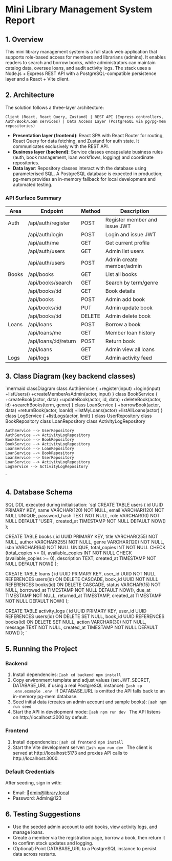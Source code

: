 # Mini Library Management System Report

## 1. Overview
This mini library management system is a full stack web application that supports role-based access for members and librarians (admins). It enables readers to search and borrow books, while administrators can maintain catalog data, oversee loans, and audit activity logs. The stack uses a Node.js + Express REST API with a PostgreSQL-compatible persistence layer and a React + Vite client.

## 2. Architecture
The solution follows a three-layer architecture:

`
Client (React, React Query, Zustand)
        |
REST API (Express controllers, Auth/Book/Loan services)
        |
Data Access Layer (PostgreSQL via pg/pg-mem repositories)
`

- **Presentation layer (frontend)**: React SPA with React Router for routing, React Query for data fetching, and Zustand for auth state. It communicates exclusively with the REST API.
- **Business layer (backend)**: Service classes encapsulate business rules (auth, book management, loan workflows, logging) and coordinate repositories.
- **Data layer**: Repository classes interact with the database using parameterised SQL. A PostgreSQL database is expected in production; pg-mem provides an in-memory fallback for local development and automated testing.

### API Surface Summary
| Area      | Endpoint                              | Method | Description |
|-----------|----------------------------------------|--------|-------------|
| Auth      | /api/auth/register                   | POST   | Register member and issue JWT |
|           | /api/auth/login                      | POST   | Login and issue JWT |
|           | /api/auth/me                         | GET    | Get current profile |
|           | /api/auth/users                      | GET    | Admin list users |
|           | /api/auth/users                      | POST   | Admin create member/admin |
| Books     | /api/books                           | GET    | List all books |
|           | /api/books/search                    | GET    | Search by term/genre |
|           | /api/books/:id                       | GET    | Book details |
|           | /api/books                           | POST   | Admin add book |
|           | /api/books/:id                       | PUT    | Admin update book |
|           | /api/books/:id                       | DELETE | Admin delete book |
| Loans     | /api/loans                           | POST   | Borrow a book |
|           | /api/loans/me                        | GET    | Member loan history |
|           | /api/loans/:id/return                | POST   | Return book |
|           | /api/loans                           | GET    | Admin view all loans |
| Logs      | /api/logs                            | GET    | Admin activity feed |

## 3. Class Diagram (key backend classes)
`mermaid
classDiagram
    class AuthService {
      +register(input)
      +login(input)
      +listUsers()
      +createMemberAsAdmin(actor, input)
    }
    class BookService {
      +createBook(actor, data)
      +updateBook(actor, id, data)
      +deleteBook(actor, id)
      +searchBooks(term, genre)
    }
    class LoanService {
      +borrowBook(actor, data)
      +returnBook(actor, loanId)
      +listMyLoans(actor)
      +listAllLoans(actor)
    }
    class LogService {
      +listLogs(actor, limit)
    }
    class UserRepository
    class BookRepository
    class LoanRepository
    class ActivityLogRepository

    AuthService --> UserRepository
    AuthService --> ActivityLogRepository
    BookService --> BookRepository
    BookService --> ActivityLogRepository
    LoanService --> LoanRepository
    LoanService --> BookRepository
    LoanService --> UserRepository
    LoanService --> ActivityLogRepository
    LogService --> ActivityLogRepository
`

## 4. Database Schema
SQL DDL executed during initialisation:
`sql
CREATE TABLE users (
  id UUID PRIMARY KEY,
  name VARCHAR(120) NOT NULL,
  email VARCHAR(120) NOT NULL UNIQUE,
  password_hash TEXT NOT NULL,
  role VARCHAR(10) NOT NULL DEFAULT 'USER',
  created_at TIMESTAMP NOT NULL DEFAULT NOW()
);

CREATE TABLE books (
  id UUID PRIMARY KEY,
  title VARCHAR(255) NOT NULL,
  author VARCHAR(255) NOT NULL,
  genre VARCHAR(120) NOT NULL,
  isbn VARCHAR(64) NOT NULL UNIQUE,
  total_copies INT NOT NULL CHECK (total_copies >= 0),
  available_copies INT NOT NULL CHECK (available_copies >= 0),
  description TEXT,
  created_at TIMESTAMP NOT NULL DEFAULT NOW()
);

CREATE TABLE loans (
  id UUID PRIMARY KEY,
  user_id UUID NOT NULL REFERENCES users(id) ON DELETE CASCADE,
  book_id UUID NOT NULL REFERENCES books(id) ON DELETE CASCADE,
  status VARCHAR(15) NOT NULL,
  borrowed_at TIMESTAMP NOT NULL DEFAULT NOW(),
  due_at TIMESTAMP NOT NULL,
  returned_at TIMESTAMP,
  created_at TIMESTAMP NOT NULL DEFAULT NOW()
);

CREATE TABLE activity_logs (
  id UUID PRIMARY KEY,
  user_id UUID REFERENCES users(id) ON DELETE SET NULL,
  book_id UUID REFERENCES books(id) ON DELETE SET NULL,
  action VARCHAR(30) NOT NULL,
  message TEXT NOT NULL,
  created_at TIMESTAMP NOT NULL DEFAULT NOW()
);
`

## 5. Running the Project
### Backend
1. Install dependencies:
   `ash
   cd backend
   npm install
   `
2. Copy environment template and adjust values (set JWT_SECRET, DATABASE_URL if using a real PostgreSQL instance):
   `ash
   cp .env.example .env
   `
   If DATABASE_URL is omitted the API falls back to an in-memory pg-mem database.
3. Seed initial data (creates an admin account and sample books):
   `ash
   npm run seed
   `
4. Start the API in development mode:
   `ash
   npm run dev
   `
   The API listens on http://localhost:3000 by default.

### Frontend
1. Install dependencies:
   `ash
   cd frontend
   npm install
   `
2. Start the Vite development server:
   `ash
   npm run dev
   `
   The client is served at http://localhost:5173 and proxies API calls to http://localhost:3000.

### Default Credentials
After seeding, sign in with:
- Email: dmin@library.local
- Password: Admin@123

## 6. Testing Suggestions
- Use the seeded admin account to add books, view activity logs, and manage loans.
- Create a member via the registration page, borrow a book, then return it to confirm stock updates and logging.
- (Optional) Point DATABASE_URL to a PostgreSQL instance to persist data across restarts.

